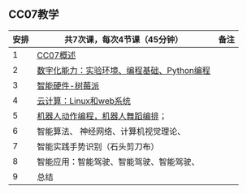 ## CC07教学

| 安排 | 共7次课，每次4节课（45分钟）                    | 备注  |
| ---- | ----------------------------------------------- |  ------ |
| 1    | [CC07概述](../MEE-CC07.md)                                            |   |
| 2    | [数字化能力：实验环境、编程基础、Python编程](1st-DCC.md)      |   |
| 3    | [智能硬件-树莓派](2-raspberryPi.md)                      |   |
| 4    | [云计算：Linux和web系统](4-linux.md)                         |   |
| 5    | [机器人动作编程，机器人舞蹈编排](3-robot.md)；                |   |
| 6    | 智能算法、 神经网络、计算机视觉理论、 |   |
| 7    | 智能实践手势识别（石头剪刀布）                  |   |
| 8    | 智能应用：智能驾驶、智能驾驶、智能驾驶、        |   |
| 9    | 总结                                            |   |
